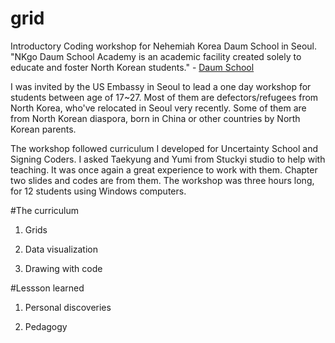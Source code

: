 # grid

Introductory Coding workshop for Nehemiah Korea Daum School in Seoul. "NKgo Daum School Academy is an academic facility created solely to educate and foster North Korean students." - [Daum School](http://nkgobridge.weebly.com/) 

I was invited by the US Embassy in Seoul to lead a one day workshop for students between age of 17~27. Most of them are defectors/refugees from North Korea, who've relocated in Seoul very recently. Some of them are from North Korean diaspora, born in China or other countries by North Korean parents.   
 
The workshop followed curriculum I developed for Uncertainty School and Signing Coders. I asked Taekyung and Yumi from Stuckyi studio to help with teaching. It was once again a great experience to work with them. Chapter two slides and codes are from them. The workshop was three hours long, for 12 students using Windows computers.  



#The curriculum

1. Grids 


2. Data visualization 

3. Drawing with code




#Lessson learned 
 
 1. Personal discoveries 
 
 2. Pedagogy 
 
 